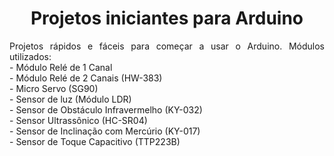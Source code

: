 <h1 align="center">Projetos iniciantes para Arduino</h1>
<p align="justify">Projetos rápidos e fáceis para começar a usar o Arduino. Módulos utilizados:<br>
- Módulo Relé de 1 Canal<br>
- Módulo Relé de 2 Canais (HW-383)<br>
- Micro Servo (SG90)<br>
- Sensor de luz (Módulo LDR)<br>
- Sensor de Obstáculo Infravermelho (KY-032)<br>
- Sensor Ultrassônico (HC-SR04)<br>
- Sensor de Inclinação com Mercúrio (KY-017)<br>
- Sensor de Toque Capacitivo (TTP223B)</p>
